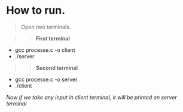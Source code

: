 # How to run.
> Open two terminals.

>> **First terminal**
 - gcc processe.c -o client
 - ./server

 >> **Second terminal**
 - gcc processe.c -o server
 - ./client

*Now if we take any input in client terminal, it will be printed on server terminal*
